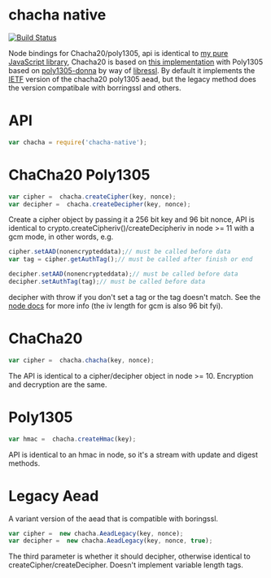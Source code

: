chacha native
===
[![Build Status](https://travis-ci.org/calvinmetcalf/chacha-native.svg)](https://travis-ci.org/calvinmetcalf/chacha-native)

Node bindings for Chacha20/poly1305, api is identical to [my pure JavaScript library](https://github.com/calvinmetcalf/chacha20poly1305), Chacha20 is based
on [this implementation](http://chacha20.insanecoding.org/) with Poly1305 based on [poly1305-donna](https://github.com/floodyberry/poly1305-donna) by way of [libressl](https://github.com/libressl-portable/openbsd/blob/6e5b37ae2618b181b18de9cb33262259e681fb85/src/lib/libssl/src/crypto/poly1305/poly1305.h). By default it implements the
[IETF](https://tools.ietf.org/html/draft-irtf-cfrg-chacha20-poly1305-10) version
of the chacha20 poly1305 aead, but the legacy method does the version compatibale with borringssl and others.

API
===

```js
var chacha = require('chacha-native');
```

# ChaCha20 Poly1305

```js
var cipher =  chacha.createCipher(key, nonce);
var decipher =  chacha.createDecipher(key, nonce);
```

Create a cipher object by passing it a 256 bit key and 96 bit nonce, API is
identical to crypto.createCipheriv()/createDecipheriv in node >= 11 with a gcm
mode, in other words, e.g.

```js
cipher.setAAD(nonencrypteddata);// must be called before data
var tag = cipher.getAuthTag();// must be called after finish or end

decipher.setAAD(nonencrypteddata);// must be called before data
decipher.setAuthTag(tag);// must be called before data
```

decipher with throw if you don't set a tag or the tag doesn't match. See the [node docs](https://github.com/joyent/node/blob/cfcb1de130867197cbc9c6012b7e84e08e53d032/doc/api/crypto.markdown#cryptocreatecipherivalgorithm-key-iv) for more info (the iv length for gcm is also 96 bit fyi).

# ChaCha20


```js
var cipher =  chacha.chacha(key, nonce);
```

The API is identical to a cipher/decipher object in node >= 10. Encryption and decryption are the same.

# Poly1305

```js
var hmac =  chacha.createHmac(key);
```

API is identical to an hmac in node, so it's a stream with update and digest methods.

# Legacy Aead

A variant version of the aead that is compatible with boringssl.

```js
var cipher =  new chacha.AeadLegacy(key, nonce);
var decipher =  new chacha.AeadLegacy(key, nonce, true);
```

The third parameter is whether it should decipher, otherwise identical to createCipher/createDecipher. Doesn't implement variable length tags.
